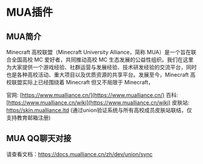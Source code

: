 # MUA插件

## MUA简介

Minecraft 高校联盟（Minecraft University Alliance，简称 MUA）是一个旨在联合全国高校 MC 爱好者，共同推动高校 MC 生态发展的公益性组织。我们在这里为大家提供一个游戏经验、社群运营与发展经验、技术研发经验的交流平台，同时也是各种高校活动、重大项目以及优质资源的共享平台。发展至今，Minecraft 高校联盟实际上已经围绕着 Minecraft 但又不局限于 Minecraft，


官网: [https://www.mualliance.cn/](https://www.mualliance.cn/)
百科: [https://www.mualliance.cn/wiki](https://www.mualliance.cn/wiki)
皮肤站: [https//skin.mualliance.ltd](https//skin.mualliance.ltd) (通过union验证系统与所有高校成员皮肤站联结，仅支持教育邮箱注册)

## MUA QQ聊天对接

请查看文档：https://docs.mualliance.cn/zh/dev/union/sync